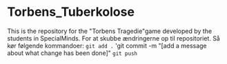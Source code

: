 # Torbens_Tuberkolose
This is the repository for the "Torbens Tragedie"game developed by the students in SpecialMinds.
For at skubbe ændringerne op til repositoriet. Så kør følgende kommandoer:
`git add .`
'git commit -m "[add a message about what change has been done]"
`git push`
